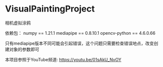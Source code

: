 # VisualPaintingProject
相机虚拟涂鸦

依赖包：
numpy == 1.21.1
mediapipe == 0.8.10.1
opencv-python == 4.6.0.66


只有mediapipe版本不同可能会引起错误，这个问题只需要检查错误地点，改变创建对象的参数即可

本项目参照于YouTube频道: https://youtu.be/01sAkU_NvOY
